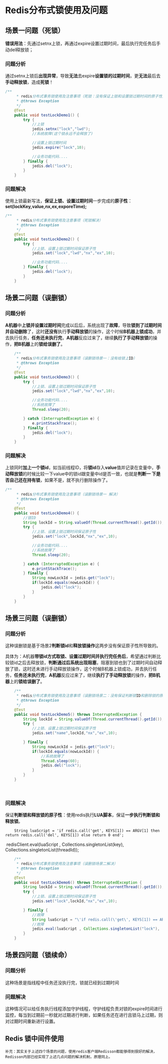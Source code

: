 # Redis分布式锁使用及问题

## **场景一问题**（**死锁**）

​		**错误用法**：先通过setnx上锁，再通过expire设置过期时间，最后执行完任务后手动del释放锁；

### 问题分析

​		通过setnx上锁后**出现异常**，导致**无法**去expire**设置锁的过期时间**，更**无法**最后去**手动释放锁**，造成**死锁**！

```java
/**
     * redis分布式事务锁使用及注意事项（死锁：没有保证上锁和设置锁过期时间的原子性）
     * @throws Exception
     */
    @Test
    public void testLockDemo1() {
        try {
            //上锁
            jedis.setnx("lock","lwd");
            //系统故障(这个锁永远不会释放了)

            //设置上锁过期时间
            jedis.expire("lock",10);

            //业务功能代码....
        } finally {
            jedis.del("lock");
        }
    }

```

### 问题解决

使用上锁最新写法，**保证上锁、设置过期时间**一步完成的**原子性**：**set(lockKey,value,nx,ex,exporeTime);**

```java
/**
     * redis分布式事务锁使用及注意事项（死锁解决）
     * @throws Exception
     */
    @Test
    public void testLockDemo2() {
        try {
            //上锁、设置上锁过期时间保证原子性
            jedis.set("lock","lwd","nx","ex",10);

            //业务功能代码....
        } finally {
            jedis.del("lock");
        }
    }
```





## **场景二问题**（**误删锁**）

### 问题分析

**A机器**中**上锁并设置过期时间**完成以后后，系统出现了**故障**，导致**锁到了过期时间并自动删除**了，这时**还没有**执行**手动释放锁**的操作，这个时候**B机器上锁成功**，并去执行任务，**任务还未执行完**，**A机器**反应过来了，继续**执行了手动释放锁**的操作，**把B机器**上的**锁给误删了**。

```java
    /**
     * redis分布式事务锁使用及注意事项（误删锁场景一：没有给锁上ID）
     * @throws Exception
     */
    @Test
    public void testLockDemo3() {
        try {
            //上锁、设置上锁过期时间保证原子性
            jedis.set("lock","lwd","nx","ex",10);

            //业务功能代码....
            //系统故障了
            Thread.sleep(20);

        } catch (InterruptedException e) {
            e.printStackTrace();
        } finally {
            jedis.del("lock");
        }
    }
```

### 问题解决

上锁同时**加上一个锁id**，如当前线程ID，将**锁id**存入**value**值并记录在变量中，**手动释放锁**的时候比较一下value中的锁id跟变量中id是否一致，也就是**判断一 下是否自己还在持有锁**，如果不是，就不执行删除操作了。

```java
/**
     * redis分布式事务锁使用及注意事项（误删锁场景一 解决）
     * @throws Exception
     */
    @Test
    public void testLockDemo4() {
        //锁ID
        String lockId = String.valueOf(Thread.currentThread().getId());
        try {
            //上锁、设置上锁过期时间保证原子性
            jedis.set("lock",lockId,"nx","ex",10);

            //业务功能代码....
            //系统故障了
            Thread.sleep(20);

        } catch (InterruptedException e) {
            e.printStackTrace();
        } finally {
            String nowLockId = jedis.get("lock");
            if(lockId.equals(nowLockId)) {
                jedis.del("lock");
            }
        }
    }
```



## **场景三问题**（**误删锁**）

### 问题分析

这种误删锁是基于场景2**判断锁id**和**释放锁操作**这两步没有保证原子性所导致的。

 具体为：A机器**带锁id方式取锁、设置过期时间并执行完任务后**，希望通过判断比较锁id之后去释放锁，**判断通过后系统出现阻塞**，阻塞到锁也到了过期时间自动释放了锁，这时还未进行手动释放锁操作，这个时候B机器上锁成功，并去执行任务，**任务还未执行完**，**A机器**反应过来了，继续**执行了手动释放锁**的操作，**把B机器**上的**锁给误删了**。

```java
    /**
     * redis分布式事务锁使用及注意事项（误删锁场景二：没有保证判断锁ID和删除锁的原子性）
     * @throws Exception
     */
    @Test
    public void testLockDemo5() throws InterruptedException {
        String lockId = String.valueOf(Thread.currentThread().getId());
        try {
            //上锁、设置上锁过期时间保证原子性
            jedis.set("name",lockId,"nx","ex",10);

        } finally {
            String nowLockId = jedis.get("lock");
            if(lockId.equals(nowLockId)) {
                //系统故障了
                Thread.sleep(60);
                jedis.del("lock");
            }
        }
    }
```

​	

### 问题解决

​	保证**判断锁和释放锁的原子性**：使用redis执行**LUA脚本**，保证**一步执行判断锁和释放锁**。

		String luaScript = 'if redis.call('get', KEYS[1]) == ARGV[1] then return redis.call('del', KEYS[1]) else return 0 end';

​		redisClient.eval(luaScript , Collections.singletonList(key), Collections.singletonList(threadId));

```java
    /**
     * redis分布式事务锁使用及注意事项（误删锁场景二解决）
     * @throws Exception
     */
    @Test
    public void testLockDemo6() throws InterruptedException {
        String lockId = String.valueOf(Thread.currentThread().getId());
        try {
            //上锁、设置上锁过期时间保证原子性
            jedis.set("lock",lockId,"nx","ex",10);

        } finally {
            //故障
            String luaScript = "\'if redis.call(\'get\', KEYS[1]) == ARGV[1] then return redis.call(\'del\', KEYS[1]) else return 0 end\'";
            //故障
            jedis.eval(luaScript , Collections.singletonList("lock"), 		Collections.singletonList(lockId));
        }
    }
```



## **场景四问题（锁续命）**

### 问题分析

这种场景是指线程中任务还没执行完，锁就已经到过期时间

### 问题解决

这种情况可以给任务执行线程添加守护线程，守护线程负责对锁的expire时间进行监控，每当到过期前一秒就对过期进行判断，如果任务还在进行且锁马上过期，则对过期时间重新进行设置。

## Redis 锁中间件使用

   	补充：其实关于上述四个场景的问题，使用redis客户端Redisson都能够得到很好的解决，Redisson内部已经实现了上述几点问题的解决机制，原理同上。	



